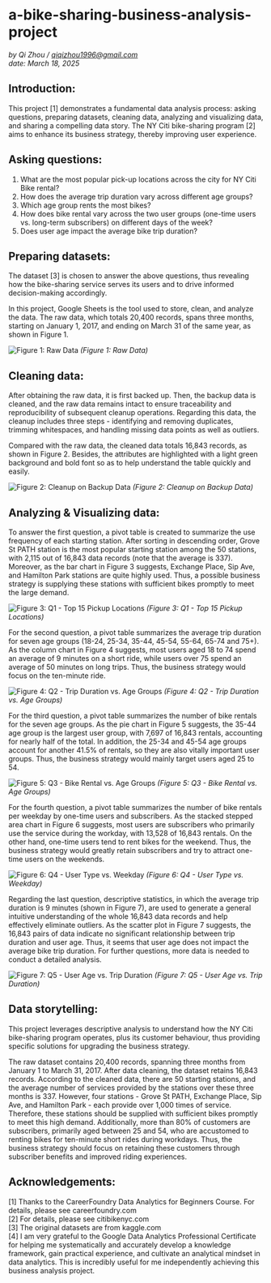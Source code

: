 # a-bike-sharing-business-analysis-project
*by Qi Zhou / qiqizhou1996@gmail.com*  
*date: March 18, 2025*  

## Introduction:
<p>This project [1] demonstrates a fundamental data analysis process: asking questions, preparing datasets, cleaning data, analyzing and visualizing data, and sharing a compelling data story. The NY Citi bike-sharing program [2] aims to enhance its business strategy, thereby improving user experience.</p>  

## Asking questions:
1. What are the most popular pick-up locations across the city for NY Citi Bike rental?  
2. How does the average trip duration vary across different age groups?  
3. Which age group rents the most bikes?  
4. How does bike rental vary across the two user groups (one-time users vs. long-term subscribers) on different days of the week?  
5. Does user age impact the average bike trip duration?

## Preparing datasets:
<p>The dataset [3] is chosen to answer the above questions, thus revealing how the bike-sharing service serves its users and to drive informed decision-making accordingly.</p>
<p>In this project, Google Sheets is the tool used to store, clean, and analyze the data. The raw data, which totals 20,400 records, spans three months, starting on January 1, 2017, and ending on March 31 of the same year, as shown in Figure 1.</p>  

![Figure 1: Raw Data](/figures/Raw%20Data.png)
*(Figure 1: Raw Data)* 

## Cleaning data:
<p>After obtaining the raw data, it is first backed up. Then, the backup data is cleaned, and the raw data remains intact to ensure traceability and reproducibility of subsequent cleanup operations. Regarding this data, the cleanup includes three steps - identifying and removing duplicates, trimming whitespaces, and handling missing data points as well as outliers.</p>    
<p>Compared with the raw data, the cleaned data totals 16,843 records, as shown in Figure 2. Besides, the attributes are highlighted with a light green background and bold font so as to help understand the table quickly and easily.</p>    

![Figure 2: Cleanup on Backup Data](/figures/Cleanup%20on%20Backup%20Data.png)
*(Figure 2: Cleanup on Backup Data)*

## Analyzing & Visualizing data:
<p>To answer the first question, a pivot table is created to summarize the use frequency of each starting station. After sorting in descending order, Grove St PATH station is the most popular starting station among the 50 stations, with 2,115 out of 16,843 data records (note that the average is 337). Moreover, as the bar chart in Figure 3 suggests, Exchange Place, Sip Ave, and Hamilton Park stations are quite highly used. Thus, a possible business strategy is supplying these stations with sufficient bikes promptly to meet the large demand.</p>  

![Figure 3: Q1 - Top 15 Pickup Locations](/figures/Q1%20-%20Top%2015%20Pickup%20Locations.png)
*(Figure 3: Q1 - Top 15 Pickup Locations)*

<p>For the second question, a pivot table summarizes the average trip duration for seven age groups (18-24, 25-34, 35-44, 45-54, 55-64, 65-74 and 75+). As the column chart in Figure 4 suggests, most users aged 18 to 74 spend an average of 9 minutes on a short ride, while users over 75 spend an average of 50 minutes on long trips. Thus, the business strategy would focus on the ten-minute ride.</p>    

![Figure 4: Q2 - Trip Duration vs. Age Groups](/figures/Q2%20-%20Trip%20Duration%20vs.%20Age%20Groups.png)
*(Figure 4: Q2 - Trip Duration vs. Age Groups)*

<p>For the third question, a pivot table summarizes the number of bike rentals for the seven age groups. As the pie chart in Figure 5 suggests, the 35-44 age group is the largest user group, with 7,697 of 16,843 rentals, accounting for nearly half of the total. In addition, the 25-34 and 45-54 age groups account for another 41.5% of rentals, so they are also vitally important user groups. Thus, the business strategy would mainly target users aged 25 to 54.</p>    

![Figure 5: Q3 - Bike Rental vs. Age Groups](/figures/Q3%20-%20Bike%20Rental%20vs.%20Age%20Groups.png)
*(Figure 5: Q3 - Bike Rental vs. Age Groups)*

<p>For the fourth question, a pivot table summarizes the number of bike rentals per weekday by one-time users and subscribers. As the stacked stepped area chart in Figure 6 suggests, most users are subscribers who primarily use the service during the workday, with 13,528 of 16,843 rentals. On the other hand, one-time users tend to rent bikes for the weekend. Thus, the business strategy would greatly retain subscribers and try to attract one-time users on the weekends.</p>    

![Figure 6: Q4 - User Type vs. Weekday](/figures/Q4%20-%20User%20Type%20vs.%20Weekday.png)
*(Figure 6: Q4 - User Type vs. Weekday)*

<p>Regarding the last question, descriptive statistics, in which the average trip duration is 9 minutes (shown in Figure 7), are used to generate a general intuitive understanding of the whole 16,843 data records and help effectively eliminate outliers. As the scatter plot in Figure 7 suggests, the 16,843 pairs of data indicate no significant relationship between trip duration and user age. Thus, it seems that user age does not impact the average bike trip duration. For further questions, more data is needed to conduct a detailed analysis.</p>  

![Figure 7: Q5 - User Age vs. Trip Duration](/figures/Q5%20-%20User%20Age%20vs.%20Trip%20Duration.png)
*(Figure 7: Q5 - User Age vs. Trip Duration)*

## Data storytelling:
<p>This project leverages descriptive analysis to understand how the NY Citi bike-sharing program operates, plus its customer behaviour, thus providing specific solutions for upgrading the business strategy.</p>  
<p>The raw dataset contains 20,400 records, spanning three months from January 1 to March 31, 2017. After data cleaning, the dataset retains 16,843 records. According to the cleaned data, there are 50 starting stations, and the average number of services provided by the stations over these three months is 337. However, four stations - Grove St PATH, Exchange Place, Sip Ave, and Hamilton Park - each provide over 1,000 times of service. Therefore, these stations should be supplied with sufficient bikes promptly to meet this high demand. Additionally, more than 80% of customers are subscribers, primarily aged between 25 and 54, who are accustomed to renting bikes for ten-minute short rides during workdays. Thus, the business strategy should focus on retaining these customers through subscriber benefits and improved riding experiences.</p>  

## Acknowledgements:
[1] Thanks to the CareerFoundry Data Analytics for Beginners Course. For details, please see careerfoundry.com  
[2] For details, please see citibikenyc.com  
[3] The original datasets are from kaggle.com  
[4] I am very grateful to the Google Data Analytics Professional Certificate for helping me systematically and accurately develop a knowledge framework, gain practical experience, and cultivate an analytical mindset in data analytics. This is incredibly useful for me independently achieving this business analysis project.  
